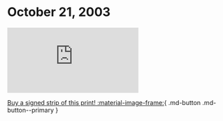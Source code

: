 # October 21, 2003

![](https://www.achewood.com/comic.php?date=10212003)

[Buy a signed strip of this print! :material-image-frame:](https://achewood-holiday-pop-up.myshopify.com/products/strip#10212003){ .md-button .md-button--primary }
